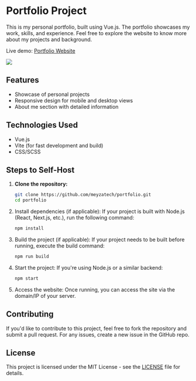 # Portfolio Project

This is my personal portfolio, built using Vue.js. The portfolio showcases my work, skills, and experience. Feel free to explore the website to know more about my projects and background.

Live demo: [Portfolio Website](https://portfolio-1kan-git-main-saransaranklives-projects.vercel.app/)

<p align="left"> 
  <img src="https://cdn.discordapp.com/attachments/1058051418369568768/1330520645037199441/meyzasite.png?ex=678e4769&is=678cf5e9&hm=1edd0eacd834c49df710539a04679c5d2a79bb91436b67b252436cf001607b9b&">
</p> 

## Features
- Showcase of personal projects
- Responsive design for mobile and desktop views
- About me section with detailed information

## Technologies Used
- Vue.js
- Vite (for fast development and build)
- CSS/SCSS

## Steps to Self-Host

1. **Clone the repository:**
   ```bash
   git clone https://github.com/meyzatech/portfolio.git
   cd portfolio

2. Install dependencies (if applicable): If your project is built with Node.js (React, Next.js, etc.), run the following command:
   ```bash
   npm install
   
3. Build the project (if applicable): If your project needs to be built before running, execute the build command:
   ```bash
   npm run build

4. Start the project: If you're using Node.js or a similar backend:
   ```bash
   npm start

5. Access the website: Once running, you can access the site via the domain/IP of your server.

## Contributing
If you'd like to contribute to this project, feel free to fork the repository and submit a pull request. For any issues, create a new issue in the GitHub repo.

## License
This project is licensed under the MIT License - see the [LICENSE](https://github.com/meyzatech/portfolio/blob/main/LICENSE) file for details.

